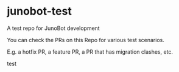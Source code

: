 # junobot-test

A test repo for JunoBot development

You can check the PRs on this Repo for various test scenarios.

E.g. a hotfix PR, a feature PR, a PR that has migration clashes, etc.

test
